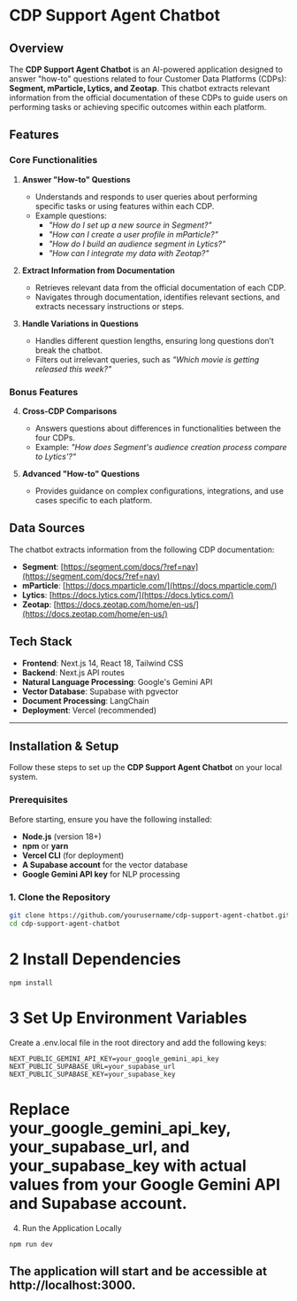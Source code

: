 # CDP Support Agent Chatbot

## Overview

The **CDP Support Agent Chatbot** is an AI-powered application designed to answer "how-to" questions related to four Customer Data Platforms (CDPs): **Segment, mParticle, Lytics, and Zeotap**. This chatbot extracts relevant information from the official documentation of these CDPs to guide users on performing tasks or achieving specific outcomes within each platform.

## Features

### Core Functionalities

1. **Answer "How-to" Questions**  
   - Understands and responds to user queries about performing specific tasks or using features within each CDP.  
   - Example questions:  
     - *"How do I set up a new source in Segment?"*  
     - *"How can I create a user profile in mParticle?"*  
     - *"How do I build an audience segment in Lytics?"*  
     - *"How can I integrate my data with Zeotap?"*  

2. **Extract Information from Documentation**  
   - Retrieves relevant data from the official documentation of each CDP.  
   - Navigates through documentation, identifies relevant sections, and extracts necessary instructions or steps.  

3. **Handle Variations in Questions**  
   - Handles different question lengths, ensuring long questions don’t break the chatbot.  
   - Filters out irrelevant queries, such as *"Which movie is getting released this week?"*  

### Bonus Features

4. **Cross-CDP Comparisons**  
   - Answers questions about differences in functionalities between the four CDPs.  
   - Example: *"How does Segment's audience creation process compare to Lytics'?"*  

5. **Advanced "How-to" Questions**  
   - Provides guidance on complex configurations, integrations, and use cases specific to each platform.  

## Data Sources

The chatbot extracts information from the following CDP documentation:

- **Segment**: [https://segment.com/docs/?ref=nav](https://segment.com/docs/?ref=nav)  
- **mParticle**: [https://docs.mparticle.com/](https://docs.mparticle.com/)  
- **Lytics**: [https://docs.lytics.com/](https://docs.lytics.com/)  
- **Zeotap**: [https://docs.zeotap.com/home/en-us/](https://docs.zeotap.com/home/en-us/)  

## Tech Stack

- **Frontend**: Next.js 14, React 18, Tailwind CSS  
- **Backend**: Next.js API routes  
- **Natural Language Processing**: Google's Gemini API  
- **Vector Database**: Supabase with pgvector  
- **Document Processing**: LangChain  
- **Deployment**: Vercel (recommended)  

---

## Installation & Setup

Follow these steps to set up the **CDP Support Agent Chatbot** on your local system.

### **Prerequisites**
Before starting, ensure you have the following installed:

- **Node.js** (version 18+)
- **npm** or **yarn**
- **Vercel CLI** (for deployment)
- **A Supabase account** for the vector database
- **Google Gemini API key** for NLP processing

### **1. Clone the Repository**
```bash
git clone https://github.com/yourusername/cdp-support-agent-chatbot.git
cd cdp-support-agent-chatbot
```

# 2 Install Dependencies
```
npm install
```

# 3 Set Up Environment Variables
Create a .env.local file in the root directory and add the following keys:

```
NEXT_PUBLIC_GEMINI_API_KEY=your_google_gemini_api_key
NEXT_PUBLIC_SUPABASE_URL=your_supabase_url
NEXT_PUBLIC_SUPABASE_KEY=your_supabase_key
```

   # Replace your_google_gemini_api_key, your_supabase_url, and your_supabase_key with actual values from your Google Gemini API and Supabase account.

4. Run the Application Locally
```
npm run dev
```

## The application will start and be accessible at http://localhost:3000.


